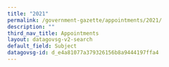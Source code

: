 ```yaml
---
title: "2021"
permalink: /government-gazette/appointments/2021/
description: ""
third_nav_title: Appointments
layout: datagovsg-v2-search
default_field: Subject
datagovsg-id: d_e4a81077a379326156b8a9444197ffa4
---
```

